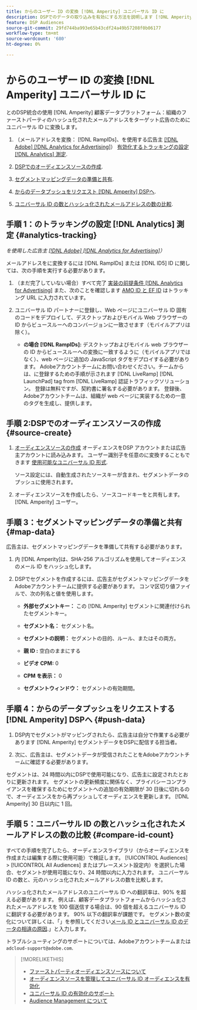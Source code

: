 ```yaml
---
title: からのユーザー ID の変換 [!DNL Amperity] ユニバーサル ID に
description: DSPでのデータの取り込みを有効にする方法を説明します [!DNL Amperity] ファーストパーティセグメント。
feature: DSP Audiences
source-git-commit: 29fd744ba993e65b43cdf24a49b57208f0b06177
workflow-type: tm+mt
source-wordcount: '680'
ht-degree: 0%

---
```


# からのユーザー ID の変換 [!DNL Amperity] ユニバーサル ID に

とのDSP統合の使用 [!DNL Amperity] 顧客データプラットフォーム：組織のファーストパーティのハッシュ化されたメールアドレスをターゲット広告のためにユニバーサル ID に変換します。

1. （メールアドレスを変換： [!DNL RampIDs]<!-- or [!DNL ID5] IDs -->、を使用する広告主 [[!DNL Adobe] [!DNL Analytics for Advertising]](/help/integrations/analytics/overview.md)） [有効化するトラッキングの設定 [!DNL Analytics] 測定](#analytics-tracking).

1. [DSPでのオーディエンスソースの作成](#source-create).

1. [セグメントマッピングデータの準備と共有](#map-data).

1. [からのデータプッシュをリクエスト [!DNL Amperity] DSPへ](#push-data).

1. [ユニバーサル ID の数とハッシュ化されたメールアドレスの数の比較](#compare-id-count).

## 手順 1：のトラッキングの設定 [!DNL Analytics] 測定 {#analytics-tracking}

*を使用した広告主 [[!DNL Adobe] [!DNL Analytics for Advertising]](/help/integrations/analytics/overview.md)）*

メールアドレスをに変換するには [!DNL RampIDs] または [!DNL ID5] ID に関しては、次の手順を実行する必要があります。

1. （まだ完了していない場合）すべて完了 [実装の前提条件 [!DNL Analytics for Advertising]](/help/integrations/analytics/prerequisites.md) また、次のことを確認します [AMO ID と EF ID](/help/integrations/analytics/ids.md) はトラッキング URL に入力されています。

1. ユニバーサル ID パートナーに登録し、Web ページにユニバーサル ID 固有のコードをデプロイして、デスクトップおよびモバイル Web ブラウザーの ID からビュースルーへのコンバージョンに一致させます（モバイルアプリは除く）。

   * **の場合 [!DNL RampIDs]:** デスクトップおよびモバイル web ブラウザーの ID からビュースルーへの変換に一致するように（モバイルアプリではなく）、web ページに追加の JavaScript タグをデプロイする必要があります。 Adobeアカウントチームにお問い合わせください。チームからは、に登録するための手順が示されます [!DNL LiveRamp] [!DNL LaunchPad] tag from [!DNL LiveRamp] 認証トラフィックソリューション。 登録は無料ですが、契約書に署名する必要があります。 登録後、Adobeアカウントチームは、組織が web ページに実装するための一意のタグを生成し、提供します。

## 手順 2:DSPでのオーディエンスソースの作成 {#source-create}

1. [オーディエンスソースの作成](source-manage.md) オーディエンスをDSP アカウントまたは広告主アカウントに読み込みます。 ユーザー識別子を任意のに変換することもできます [使用可能なユニバーサル ID 形式](source-about.md).

   ソース設定には、自動生成されたソースキーが含まれ、セグメントデータのプッシュに使用されます。

1. オーディエンスソースを作成したら、ソースコードキーをと共有します。 [!DNL Amperity] ユーザー。

## 手順 3：セグメントマッピングデータの準備と共有 {#map-data}

広告主は、セグメントマッピングデータを準備して共有する必要があります。

1. 内 [!DNL Amperity]は、SHA-256 アルゴリズムを使用してオーディエンスのメール ID をハッシュ化します。

1. DSPでセグメントを作成するには、広告主がセグメントマッピングデータをAdobeアカウントチームに提供する必要があります。 コンマ区切り値ファイルで、次の列名と値を使用します。

   * **外部セグメントキー：** この [!DNL Amperity] セグメントに関連付けられたセグメントキー。

   * **セグメント名：** セグメント名。

   * **セグメントの説明：** セグメントの目的、ルール、またはその両方。

   * **親 ID :** 空白のままにする

   * **ビデオ CPM:** 0

   * **CPM を表示：** 0

   * **セグメントウィンドウ：** セグメントの有効期間。

## 手順 4：からのデータプッシュをリクエストする [!DNL Amperity] DSPへ {#push-data}

1. DSP内でセグメントがマッピングされたら、広告主は自分で作業する必要があります [!DNL Amperity] セグメントデータをDSPに配信する担当者。

1. 次に、広告主は、セグメントデータが受信されたことをAdobeアカウントチームに確認する必要があります。

セグメントは、24 時間以内にDSPで使用可能になり、広告主に設定されたとおりに更新されます。 セグメントの更新頻度に関係なく、プライバシーコンプライアンスを確保するためにセグメントへの追加の有効期限が 30 日後に切れるので、オーディエンスをから再プッシュしてオーディエンスを更新します。 [!DNL Amperity] 30 日以内に 1 回。

## 手順 5：ユニバーサル ID の数とハッシュ化されたメールアドレスの数の比較 {#compare-id-count}

すべての手順を完了したら、オーディエンスライブラリ（からオーディエンスを作成または編集する際に使用可能）で検証します。 [!UICONTROL Audiences] > [!UICONTROL All Audiences] またはプレースメント設定内）を選択した場合、セグメントが使用可能になり、24 時間以内に入力されます。 ユニバーサル ID の数と、元のハッシュ化されたメールアドレスの数を比較します。

ハッシュ化されたメールアドレスのユニバーサル ID への翻訳率は、90% を超える必要があります。 例えば、顧客データプラットフォームからハッシュ化されたメールアドレスを 100 個送信する場合は、90 個を超えるユニバーサル ID に翻訳する必要があります。 90% 以下の翻訳率が課題です。 セグメント数の変化について詳しくは、「」を参照してください[メール ID とユニバーサル ID のデータの相違の原因](#universal-ids-data-variances).」と入力します。

トラブルシューティングのサポートについては、Adobeアカウントチームまたは `adcloud-support@adobe.com`.

>[!MORELIKETHIS]
>
>* [ファーストパーティオーディエンスソースについて](/help/dsp/audiences/sources/source-about.md)
>* [オーディエンスソースを管理してユニバーサル ID オーディエンスを有効化](source-manage.md)
>* [ユニバーサル ID の有効化のサポート](/help/dsp/audiences/universal-ids.md)
>* [Audience Management について](/help/dsp/audiences/audience-about.md)
